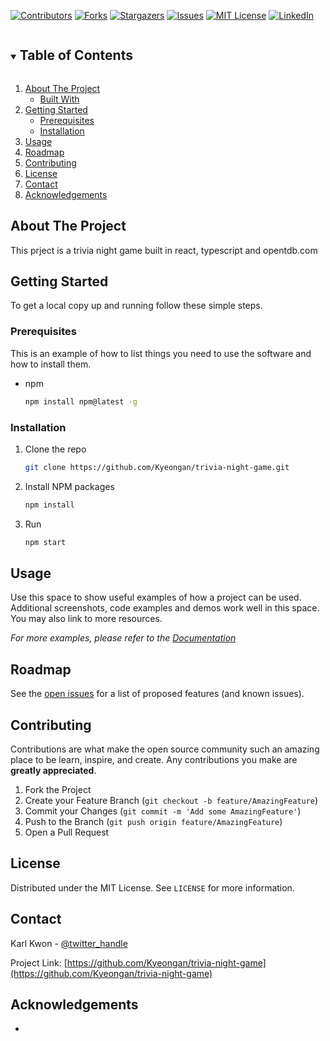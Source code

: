 <!--
*** Thanks for checking out the Best-README-Template. If you have a suggestion
*** that would make this better, please fork the repo and create a pull request
*** or simply open an issue with the tag "enhancement".
*** Thanks again! Now go create something AMAZING! :D
***
***
***
*** To avoid retyping too much info. Do a search and replace for the following:
*** Kyeongan, trivia-night-game, twitter_handle, email, project_title, project_description
-->

<!-- PROJECT SHIELDS -->
<!--
*** I'm using markdown "reference style" links for readability.
*** Reference links are enclosed in brackets [ ] instead of parentheses ( ).
*** See the bottom of this document for the declaration of the reference variables
*** for contributors-url, forks-url, etc. This is an optional, concise syntax you may use.
*** https://www.markdownguide.org/basic-syntax/#reference-style-links
-->

[![Contributors][contributors-shield]][contributors-url]
[![Forks][forks-shield]][forks-url]
[![Stargazers][stars-shield]][stars-url]
[![Issues][issues-shield]][issues-url]
[![MIT License][license-shield]][license-url]
[![LinkedIn][linkedin-shield]][linkedin-url]

<!-- PROJECT LOGO -->
<!-- <br />
<p align="center">
  <a href="https://github.com/Kyeongan/trivia-night-game">
    <img src="images/logo.png" alt="Logo" width="80" height="80">
  </a>

  <h3 align="center">project_title</h3>

  <p align="center">
    project_description
    <br />
    <a href="https://github.com/Kyeongan/trivia-night-game"><strong>Explore the docs »</strong></a>
    <br />
    <br />
    <a href="https://github.com/Kyeongan/trivia-night-game">View Demo</a>
    ·
    <a href="https://github.com/Kyeongan/trivia-night-game/issues">Report Bug</a>
    ·
    <a href="https://github.com/Kyeongan/trivia-night-game/issues">Request Feature</a>
  </p>
</p> -->

<!-- TABLE OF CONTENTS -->
<details open="open">
  <summary><h2 style="display: inline-block">Table of Contents</h2></summary>
  <ol>
    <li>
      <a href="#about-the-project">About The Project</a>
      <ul>
        <li><a href="#built-with">Built With</a></li>
      </ul>
    </li>
    <li>
      <a href="#getting-started">Getting Started</a>
      <ul>
        <li><a href="#prerequisites">Prerequisites</a></li>
        <li><a href="#installation">Installation</a></li>
      </ul>
    </li>
    <li><a href="#usage">Usage</a></li>
    <li><a href="#roadmap">Roadmap</a></li>
    <li><a href="#contributing">Contributing</a></li>
    <li><a href="#license">License</a></li>
    <li><a href="#contact">Contact</a></li>
    <li><a href="#acknowledgements">Acknowledgements</a></li>
  </ol>
</details>

<!-- ABOUT THE PROJECT -->

## About The Project

<!-- [![Product Name Screen Shot][product-screenshot]](https://example.com) -->

This prject is a trivia night game built in react, typescript and opentdb.com

<!-- Here's a blank template to get started:
**To avoid retyping too much info. Do a search and replace with your text editor for the following:**
`Kyeongan`, `trivia-night-game`, `twitter_handle`, `email`, `project_title`, `project_description`


### Built With

* []()
* []()
* []() -->

<!-- GETTING STARTED -->

## Getting Started

To get a local copy up and running follow these simple steps.

### Prerequisites

This is an example of how to list things you need to use the software and how to install them.

- npm
  ```sh
  npm install npm@latest -g
  ```

### Installation

1. Clone the repo
   ```sh
   git clone https://github.com/Kyeongan/trivia-night-game.git
   ```
2. Install NPM packages
   ```sh
   npm install
   ```
3. Run
   ```sh
   npm start
   ```

<!-- USAGE EXAMPLES -->

## Usage

Use this space to show useful examples of how a project can be used. Additional screenshots, code examples and demos work well in this space. You may also link to more resources.

_For more examples, please refer to the [Documentation](https://example.com)_

<!-- ROADMAP -->

## Roadmap

See the [open issues](https://github.com/Kyeongan/trivia-night-game/issues) for a list of proposed features (and known issues).

<!-- CONTRIBUTING -->

## Contributing

Contributions are what make the open source community such an amazing place to be learn, inspire, and create. Any contributions you make are **greatly appreciated**.

1. Fork the Project
2. Create your Feature Branch (`git checkout -b feature/AmazingFeature`)
3. Commit your Changes (`git commit -m 'Add some AmazingFeature'`)
4. Push to the Branch (`git push origin feature/AmazingFeature`)
5. Open a Pull Request

<!-- LICENSE -->

## License

Distributed under the MIT License. See `LICENSE` for more information.

<!-- CONTACT -->

## Contact

Karl Kwon - [@twitter_handle](https://twitter.com/karlkwonphd)

Project Link: [https://github.com/Kyeongan/trivia-night-game](https://github.com/Kyeongan/trivia-night-game)

<!-- ACKNOWLEDGEMENTS -->

## Acknowledgements

- []()

<!-- MARKDOWN LINKS & IMAGES -->
<!-- https://www.markdownguide.org/basic-syntax/#reference-style-links -->

[contributors-shield]: https://img.shields.io/github/contributors/Kyeongan/repo.svg?style=for-the-badge
[contributors-url]: https://github.com/Kyeongan/repo/graphs/contributors
[forks-shield]: https://img.shields.io/github/forks/Kyeongan/repo.svg?style=for-the-badge
[forks-url]: https://github.com/Kyeongan/repo/network/members
[stars-shield]: https://img.shields.io/github/stars/Kyeongan/repo.svg?style=for-the-badge
[stars-url]: https://github.com/Kyeongan/repo/stargazers
[issues-shield]: https://img.shields.io/github/issues/Kyeongan/repo.svg?style=for-the-badge
[issues-url]: https://github.com/Kyeongan/repo/issues
[license-shield]: https://img.shields.io/github/license/Kyeongan/repo.svg?style=for-the-badge
[license-url]: https://github.com/Kyeongan/repo/blob/master/LICENSE.txt
[linkedin-shield]: https://img.shields.io/badge/-LinkedIn-black.svg?style=for-the-badge&logo=linkedin&colorB=555
[linkedin-url]: https://linkedin.com/in/Kyeongan
